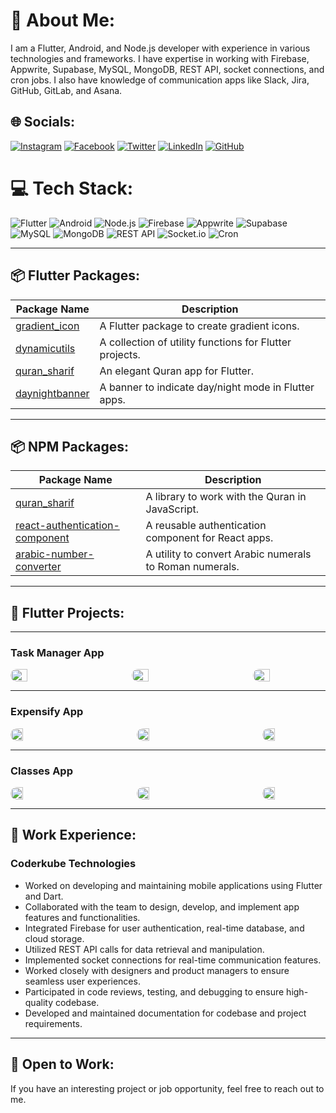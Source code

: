 
# 💫 About Me:
I am a Flutter, Android, and Node.js developer with experience in various technologies and frameworks. I have expertise in working with Firebase, Appwrite, Supabase, MySQL, MongoDB, REST API, socket connections, and cron jobs. I also have knowledge of communication apps like Slack, Jira, GitHub, GitLab, and Asana.

## 🌐 Socials:
[![Instagram](https://img.shields.io/badge/Instagram-%23E4405F.svg?logo=Instagram&logoColor=white)](https://instagram.com/ashraf_7_0_1?igshid=OGQ5ZDc2ODk2ZA==)
[![Facebook](https://img.shields.io/badge/Facebook-%231877F2.svg?logo=Facebook&logoColor=white)](https://www.facebook.com/ashraf.chauhan.906?mibextid=LQQJ4d)
[![Twitter](https://img.shields.io/badge/Twitter-%231DA1F2.svg?logo=Twitter&logoColor=white)](https://twitter.com/ashrafchauhan67)
[![LinkedIn](https://img.shields.io/badge/LinkedIn-%230077B5.svg?logo=linkedin&logoColor=white)](https://www.linkedin.com/in/ashraf-chauhan-39bb5a230)
[![GitHub](https://img.shields.io/badge/GitHub-%23181717.svg?logo=github&logoColor=white)](https://github.com/MohamedAshraf701)

# 💻 Tech Stack:
![Flutter](https://img.shields.io/badge/Flutter-%2302569B.svg?style=for-the-badge&logo=Flutter&logoColor=white) ![Android](https://img.shields.io/badge/Android-%233DDC84.svg?style=for-the-badge&logo=android&logoColor=white) ![Node.js](https://img.shields.io/badge/Node.js-%23339933.svg?style=for-the-badge&logo=node.js&logoColor=white) ![Firebase](https://img.shields.io/badge/Firebase-%23FFCA28.svg?style=for-the-badge&logo=firebase&logoColor=black) ![Appwrite](https://img.shields.io/badge/Appwrite-%23005AFF.svg?style=for-the-badge&logo=appwrite&logoColor=white) ![Supabase](https://img.shields.io/badge/Supabase-%230056DF.svg?style=for-the-badge&logo=supabase&logoColor=white) ![MySQL](https://img.shields.io/badge/MySQL-%2300758F.svg?style=for-the-badge&logo=mysql&logoColor=white) ![MongoDB](https://img.shields.io/badge/MongoDB-%2347A248.svg?style=for-the-badge&logo=mongodb&logoColor=white) ![REST API](https://img.shields.io/badge/REST%20API-%23007ACC.svg?style=for-the-badge&logo=api&logoColor=white) ![Socket.io](https://img.shields.io/badge/Socket.io-%23010101.svg?style=for-the-badge&logo=socket.io&logoColor=white) ![Cron](https://img.shields.io/badge/Cron-%23161616.svg?style=for-the-badge&logo=cron&logoColor=white)

---

## 📦 Flutter Packages:

| Package Name | Description |
|--------------|-------------|
| [gradient_icon](https://pub.dev/packages/gradient_icon) | A Flutter package to create gradient icons. | 
| [dynamicutils](https://pub.dev/packages/dynamicutils) | A collection of utility functions for Flutter projects. |
| [quran_sharif](https://pub.dev/packages/quran_sharif) | An elegant Quran app for Flutter. |
| [daynightbanner](https://pub.dev/packages/daynightbanner) | A banner to indicate day/night mode in Flutter apps. | 

---

## 📦 NPM Packages:

| Package Name | Description |
|--------------|-------------|
| [quran_sharif](https://www.npmjs.com/package/quran_sharif) | A library to work with the Quran in JavaScript. | 
| [react-authentication-component](https://www.npmjs.com/package/react-authentication-component) | A reusable authentication component for React apps. |
| [arabic-number-converter](https://www.npmjs.com/package/arabic-number-converter) | A utility to convert Arabic numerals to Roman numerals. |

---

## 📂 Flutter Projects:
---

### Task Manager App

<div style="display: flex; justify-content: space-between;">
  <img src="https://github.com/MohamedAshraf701/MohamedAshraf701/assets/92545354/fd12b820-2166-483e-872b-73bf6d425caf" width="23%" style="border-radius: 10px;">
  <img src="https://github.com/MohamedAshraf701/MohamedAshraf701/assets/92545354/e00edd7e-8e4e-4476-afa2-939c2c28427f" width="23%" style="border-radius: 10px;">
  <img src="https://github.com/MohamedAshraf701/MohamedAshraf701/assets/92545354/0e9a87f1-6ddb-4af4-8811-b175c9138a30" width="23%" style="border-radius: 10px;">
</div>

---

### Expensify App

<div style="display: flex; justify-content: space-between;">
  <img src="https://github.com/MohamedAshraf701/MohamedAshraf701/assets/92545354/98f331dc-a7d9-451b-b001-d8d93212c0de" width="20%" style="border-radius: 10px;">
  <img src="https://github.com/MohamedAshraf701/MohamedAshraf701/assets/92545354/5b8b8724-ee2d-4cbb-af1b-2a58a81c9ed9" width="20%" style="border-radius: 10px;">
  <img src="https://github.com/MohamedAshraf701/MohamedAshraf701/assets/92545354/019f76b8-8b9e-4161-a5a2-11273a743e16" width="20%" style="border-radius: 10px;">
</div>

---

### Classes App

<div style="display: flex; justify-content: space-between;">
  <img src="https://github.com/MohamedAshraf701/MohamedAshraf701/assets/92545354/ac9efc7d-9113-4e2f-bd17-af785e420809" width="20%" style="border-radius: 10px;">
  <img src="https://github.com/MohamedAshraf701/MohamedAshraf701/assets/92545354/994fad77-c30e-41dd-a143-496320d57868" width="20%" style="border-radius: 10px;">
  <img src="https://github.com/MohamedAshraf701/MohamedAshraf701/assets/92545354/2ffce672-bf55-4067-9d90-2caa26f516b2" width="20%" style="border-radius: 10px;">
</div>

---

## 🚀 Work Experience:

### Coderkube Technologies
- Worked on developing and maintaining mobile applications using Flutter and Dart.
- Collaborated with the team to design, develop, and implement app features and functionalities.
- Integrated Firebase for user authentication, real-time database, and cloud storage.
- Utilized REST API calls for data retrieval and manipulation.
- Implemented socket connections for real-time communication features.
- Worked closely with designers and product managers to ensure seamless user experiences.
- Participated in code reviews, testing, and debugging to ensure high-quality codebase.
- Developed and maintained documentation for codebase and project requirements.

---

## 🌱 Open to Work:
If you have an interesting project or job opportunity, feel free to reach out to me.

<!-- Proudly created with GPRM ( https://gprm.itsvg.in ) -->
